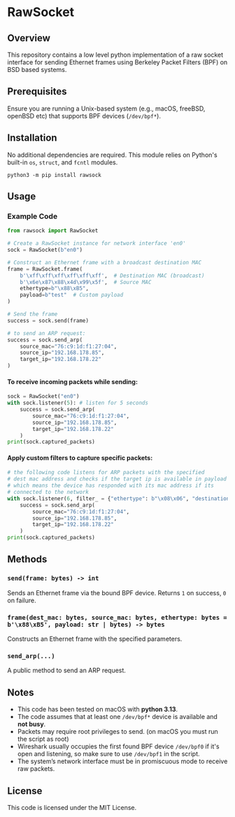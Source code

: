 # RawSocket

## Overview
This repository contains a low level python implementation of a raw socket interface for sending Ethernet frames using Berkeley Packet Filters (BPF) on BSD based systems.

## Prerequisites
Ensure you are running a Unix-based system (e.g., macOS, freeBSD, openBSD etc) that supports BPF devices (`/dev/bpf*`).

## Installation
No additional dependencies are required. This module relies on Python's built-in `os`, `struct`, and `fcntl` modules.
```
python3 -m pip install rawsock
```

## Usage

### Example Code
```python
from rawsock import RawSocket

# Create a RawSocket instance for network interface 'en0'
sock = RawSocket(b"en0")

# Construct an Ethernet frame with a broadcast destination MAC
frame = RawSocket.frame(
    b'\xff\xff\xff\xff\xff\xff',  # Destination MAC (broadcast)
    b'\x6e\x87\x88\x4d\x99\x5f',  # Source MAC
    ethertype=b"\x88\xB5",
    payload=b"test"  # Custom payload
)

# Send the frame
success = sock.send(frame)

# to send an ARP request:
success = sock.send_arp(
    source_mac="76:c9:1d:f1:27:04",
    source_ip="192.168.178.85",
    target_ip="192.168.178.22"
)
```
#### To receive incoming packets while sending:

```python
sock = RawSocket("en0")
with sock.listener(5): # listen for 5 seconds
    success = sock.send_arp(
        source_mac="76:c9:1d:f1:27:04",
        source_ip="192.168.178.85",
        target_ip="192.168.178.22"
    )
print(sock.captured_packets)
```
#### Apply custom filters to capture specific packets:
```python
# the following code listens for ARP packets with the specified
# dest mac address and checks if the target ip is available in payload
# which means the device has responded with its mac address if its
# connected to the network
with sock.listener(6, filter_ = {"ethertype": b"\x08\x06", "destination_mac": "76:c9:1d:f1:27:04", "payload": [b"\xc0\xa8\xb2\x16",]}):
    success = sock.send_arp(
        source_mac="76:c9:1d:f1:27:04",
        source_ip="192.168.178.85",
        target_ip="192.168.178.22"
    )
print(sock.captured_packets)
```
## Methods
### `send(frame: bytes) -> int`
Sends an Ethernet frame via the bound BPF device. Returns `1` on success, `0` on failure.

### `frame(dest_mac: bytes, source_mac: bytes, ethertype: bytes = b'\x88\xB5', payload: str | bytes) -> bytes`
Constructs an Ethernet frame with the specified parameters.

### `send_arp(...)`
A public method to send an ARP request.

## Notes
- This code has been tested on macOS with **python 3.13**. 
- The code assumes that at least one `/dev/bpf*` device is available and **not busy**.
- Packets may require root privileges to send. (on macOS you must run the script as root)
- Wireshark usually occupies the first found BPF device `/dev/bpf0` if it's open and listening, so make sure to use `/dev/bpf1` in the script.
- The system’s network interface must be in promiscuous mode to receive raw packets.

## License
This code is licensed under the MIT License.

